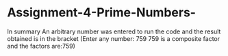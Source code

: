 # Assignment-4-Prime-Numbers-
In summary An arbitrary number was entered to run the code and the result obtained is in the bracket (Enter any number: 759 759 is a composite factor and the factors are:759)

